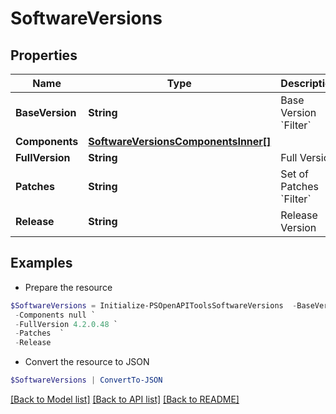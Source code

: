 # SoftwareVersions
## Properties

Name | Type | Description | Notes
------------ | ------------- | ------------- | -------------
**BaseVersion** | **String** | Base Version &#x60;Filter&#x60; | [optional] 
**Components** | [**SoftwareVersionsComponentsInner[]**](SoftwareVersionsComponentsInner.md) |  | [optional] 
**FullVersion** | **String** | Full Version | [optional] 
**Patches** | **String** | Set of Patches &#x60;Filter&#x60; | [optional] 
**Release** | **String** | Release Version | [optional] 

## Examples

- Prepare the resource
```powershell
$SoftwareVersions = Initialize-PSOpenAPIToolsSoftwareVersions  -BaseVersion 4.2.0 `
 -Components null `
 -FullVersion 4.2.0.48 `
 -Patches  `
 -Release 
```

- Convert the resource to JSON
```powershell
$SoftwareVersions | ConvertTo-JSON
```

[[Back to Model list]](../README.md#documentation-for-models) [[Back to API list]](../README.md#documentation-for-api-endpoints) [[Back to README]](../README.md)

